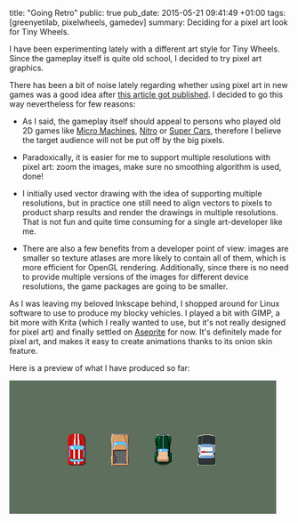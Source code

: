 title: "Going Retro"
public: true
pub_date: 2015-05-21 09:41:49 +01:00
tags: [greenyetilab, pixelwheels, gamedev]
summary: Deciding for a pixel art look for Tiny Wheels.

I have been experimenting lately with a different art style for Tiny Wheels. Since the gameplay itself is quite old school, I decided to try pixel art graphics.

There has been a bit of noise lately regarding whether using pixel art in new games was a good idea after [this article got published][1]. I decided to go this way nevertheless for few reasons:

- As I said, the gameplay itself should appeal to persons who played old 2D games like [Micro Machines][mm], [Nitro][] or [Super Cars][], therefore I believe the target audience will not be put off by the big pixels.

[mm]: http://www.mobygames.com/game/micro-machines
[Nitro]: http://www.mobygames.com/game/nitro
[Super Cars]: http://www.mobygames.com/game/amiga/supercars

- Paradoxically, it is easier for me to support multiple resolutions with pixel art: zoom the images, make sure no smoothing algorithm is used, done!

- I initially used vector drawing with the idea of supporting multiple resolutions, but in practice one still need to align vectors to pixels to product sharp results and render the drawings in multiple resolutions. That is not fun and quite time consuming for a single art-developer like me.

- There are also a few benefits from a developer point of view: images are smaller so texture atlases are more likely to contain all of them, which is more efficient for OpenGL rendering. Additionally, since there is no need to provide multiple versions of the images for different device resolutions, the game packages are going to be smaller.

As I was leaving my beloved Inkscape behind, I shopped around for Linux software to use to produce my blocky vehicles. I played a bit with GIMP, a bit more with Krita (which I really wanted to use, but it's not really designed for pixel art) and finally settled on [Aseprite][] for now. It's definitely made for pixel art, and makes it easy to create animations thanks to its onion skin feature.

Here is a preview of what I have produced so far:

![Pixel art cars](pixelart-cars.png)

[1]: http://www.dinofarmgames.com/a-pixel-artist-renounces-pixel-art/
[Aseprite]: http://aseprite.org
